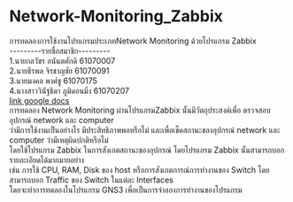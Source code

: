 # Network-Monitoring_Zabbix
การทดลองการใช้งานโปรแกรมประเภทNetwork Monitoring ด้วยโปรแกรม Zabbix<br>
---------รายชื่อสมาชิก---------<br>
1.นายกลวัชร อนันตศักดิ 61070007<br>
2.นายธีรพล จิรชาญชัย 61070091<br>
3.นายมงคล พงศ์ชู 61070175<br>
4.นางสาววินัฐธิดา ภูมิดอนมิ่ง 61070207<br>
<a href="https://docs.google.com/document/d/1rtQXIciflJovI7zA0aTAxKUABMAlS9qdZH77CsCbWdY/edit?fbclid=IwAR2unkRxfYolFIla8a8YwyIGKl6NoOam3P0uVsykM4ZL-07WpXxQmrTd2-4" target="_blank">link google docs</a><br>
การทดลอง Network Monitoring ผ่านโปรแกรมZabbix นั้นมีวัตถุประสงค์เพื่อ ตรวจสอบอุปกรณ์ network และ computer<br>
ว่ามีการใช้งานเป็นอย่างไร มีประสิทธิภาพพอหรือไม่ และเพื่อเช็คสถานะของอุปกรณ์ network และ computer ว่ามีเหตุผิดปกติหรือไม่<br>
โดยใช้โปรแกรม Zabbix ในการสังเกตสถานะของอุปกรณ์ โดยโปรแกรม Zabbix นั้นสามารถบอกรายละเอียดได้มากมายอย่าง<br>
เช่น การใช้ CPU, RAM, Disk ของ host หรือการสังเกตการณ์การทำงานของ Switch โดยสามารถบอก Traffic ของ Switch ในแต่ละ Interfaces<br>
โดยจะทำการทดลองในโปรแกรม GNS3 เพื่อเป็นการจำลองการทำงานของโปรแกรม

